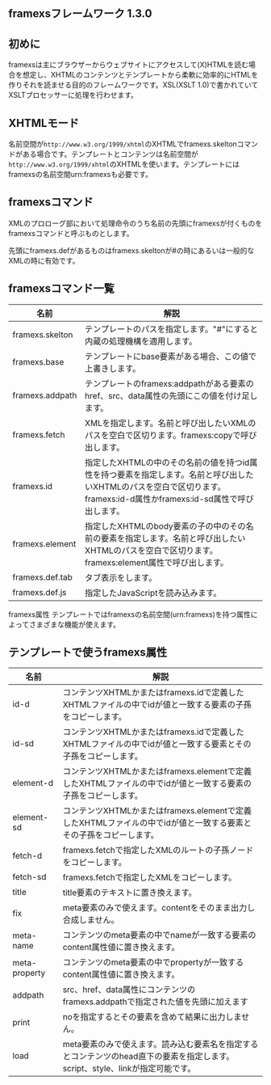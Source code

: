 framexsフレームワーク 1.3.0
---
## 初めに

framexsは主にブラウザーからウェブサイトにアクセスして(X)HTMLを読む場合を想定し、XHTMLのコンテンツとテンプレートから柔軟に効率的にHTMLを作りそれを読ませる目的のフレームワークです。XSL(XSLT 1.0)で書かれていてXSLTプロセッサーに処理を行わせます。
    
## XHTMLモード
名前空間が`http://www.w3.org/1999/xhtml`のXHTMLでframexs.skeltonコマンドがある場合です。テンプレートとコンテンツは名前空間が`http://www.w3.org/1999/xhtml`のXHTMLを使います。テンプレートにはframexsの名前空間urn:framexsも必要です。

## framexsコマンド
XMLのプロローグ部において処理命令のうち名前の先頭にframexsが付くものをframexsコマンドと呼ぶものとします。

先頭にframexs.defがあるものはframexs.skeltonが#の時にあるいは一般的なXMLの時に有効です。

## framexsコマンド一覧

|名前|解説|
|---------------|---|
|framexs.skelton|テンプレートのパスを指定します。"#"にすると内蔵の処理機構を適用します。|
|framexs.base   |テンプレートにbase要素がある場合、この値で上書きします。               |
|framexs.addpath|テンプレートのframexs:addpathがある要素のhref、src、data属性の先頭にこの値を付け足します。|
|framexs.fetch  |XMLを指定します。名前と呼び出したいXMLのパスを空白で区切ります。framexs:copyで呼び出します。|
|framexs.id     |指定したXHTMLの中のその名前の値を持つid属性を持つ要素を指定します。名前と呼び出したいXHTMLのパスを空白で区切ります。framexs:id-d属性かframexs:id-sd属性で呼び出します。|
|framexs.element|指定したXHTMLのbody要素の子の中のその名前の要素を指定します。名前と呼び出したいXHTMLのパスを空白で区切ります。framexs:element属性で呼び出します。|
|framexs.def.tab|タブ表示をします。|
|framexs.def.js |指定したJavaScriptを読み込みます。|

framexs属性
テンプレートではframexsの名前空間(urn:framexs)を持つ属性によってさまざまな機能が使えます。

## テンプレートで使うframexs属性

|名前|解説|
|-------------|---|
|id-d         |コンテンツXHTMLかまたはframexs.idで定義したXHTMLファイルの中でidが値と一致する要素の子孫をコピーします。|
|id-sd        |コンテンツXHTMLかまたはframexs.idで定義したXHTMLファイルの中でidが値と一致する要素とその子孫をコピーします。|
|element-d    |コンテンツXHTMLかまたはframexs.elementで定義したXHTMLファイルの中でidが値と一致する要素の子孫をコピーします。|
|element-sd   |コンテンツXHTMLかまたはframexs.elementで定義したXHTMLファイルの中でidが値と一致する要素とその子孫をコピーします。|
|fetch-d      |framexs.fetchで指定したXMLのルートの子孫ノードをコピーします。|
|fetch-sd     |framexs.fetchで指定したXMLをコピーします。|
|title        |title要素のテキストに置き換えます。|
|fix          |meta要素のみで使えます。contentをそのまま出力し合成しません。|
|meta-name    |コンテンツのmeta要素の中でnameが一致する要素のcontent属性値に置き換えます。|
|meta-property|コンテンツのmeta要素の中でpropertyが一致するcontent属性値に置き換えます。|
|addpath      |src、href、data属性にコンテンツのframexs.addpathで指定された値を先頭に加えます|
|print        |noを指定するとその要素を含めて結果に出力しません。|
|load         |meta要素のみで使えます。読み込む要素名を指定するとコンテンツのhead直下の要素を指定します。script、style、linkが指定可能です。|
